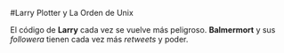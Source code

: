 #Larry Plotter y La Orden de Unix

El código de **Larry** cada vez se vuelve más peligroso. 
**Balmermort** y sus *followera* tienen cada vez más *retweets* y poder.
